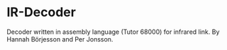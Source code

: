 IR-Decoder
==========

Decoder written in assembly language (Tutor 68000) for infrared link. By Hannah Börjesson and Per Jonsson.
